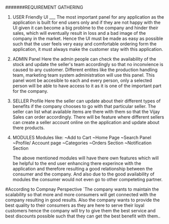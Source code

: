 #######REQUIREMENT GATHERING

1. USER Friendly UI ___
    The most important panel for any application as the application 
    is built for end users only and if they are not happy with the 
    UI given it can become a big problme to the company and hinder
    their sales, which will eventually result in loss and a bad
    image of the company in the market. 
    Hence the UI must be made as easy as possible such that the user 
    feels very easy and comfortable ordering form the application, it
    must always make the customer stay with this application.

2. ADMIN Panel
    Here the admin people can check the availability of the stock
    and update the seller's team accordingly so that no inconvience
    is caused to any customer.
    Different entites like the production handling team, marketing team
    system administration will use this panel. This panel wont be accesible
    to each and every person, only a selected person will be able to 
    have access to it as it is one of the important part for the company.

3. SELLER Profile 
    Here the seller can update about their different types of benefits
    if the company chooses to go with that particular seller.
    The seller can list what available items are there with them so
    that the Vijay Sales can order accordingly. There will be feature
    where different sellers can create a seller account online on the 
    application and update about there products. 

4. MODULES
    Modules like:
        ~Add to Cart
        ~Home Page
        ~Search Panel
        ~Profile/ Account page
        ~Categories
        ~Orders Section
        ~Notification Section 

    The above mentioned modules will have there own features which 
    will be helpful to the end user enhancing there experince with 
    the application and therefore resulting a good relationship 
    between the consumer and the company. And also due to the good
    availability of modules the consumer would not even go to other
    competeting partner.

#According to Compnay Perspective
    `The company wants to maintain the scalability so that more and
    more consumers will get connected with the company resulting in
    good results. Also the company wants to provide the best quality
    to their consumers as they are here to serve their loyal customers
    hence the company will try to give them the best service and best 
    discounts possible such that they can get the best benefit with them..